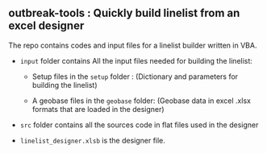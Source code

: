 ## outbreak-tools : Quickly build linelist from an excel designer

The repo contains codes and input files for a linelist builder written in VBA.

- `input` folder contains All the input files needed for building the linelist:
 
   - Setup files in the `setup` folder : (Dictionary and parameters for building the linelist)
 
   - A geobase files in the `geobase` folder: (Geobase data in excel .xlsx formats that are loaded in the designer)

- `src` folder contains all the sources code in flat files used in the designer

- `linelist_designer.xlsb` is the designer file.
